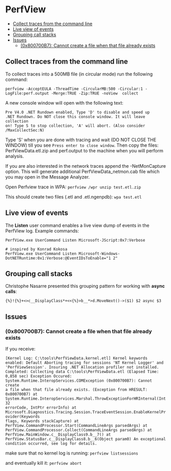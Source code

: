 
# PerfView

<!-- MarkdownTOC -->

- [Collect traces from the command line](#collect-traces-from-the-command-line)
- [Live view of events](#live-view-of-events)
- [Grouping call stacks](#grouping-call-stacks)
- [Issues](#issues)
    - [\(0x800700B7\): Cannot create a file when that file already exists](#0x800700b7-cannot-create-a-file-when-that-file-already-exists)

<!-- /MarkdownTOC -->

## Collect traces from the command line

To collect traces into a 500MB file (in circular mode) run the following command:

`perfview -AcceptEULA -ThreadTime -CircularMB:500 -Circular:1 -LogFile:perf.output -Merge:TRUE -Zip:TRUE -noView  collect`

A new console window will open with the following text:

<code>Pre V4.0 .NET Rundown enabled, Type 'D' to disable and speed up .NET Rundown.
Do NOT close this console window.   It will leave collection on!
Type S to stop collection, 'A' will abort.  (Also consider /MaxCollectSec:N)</code>

Type 'S' when you are done with tracing and wait (DO NOT CLOSE THE WINDOW) till you see `Press enter to close window`. Then copy the files: PerfViewData.etl.zip and perf.output to the machine when you will perform analysis.

If you are also interested in the network traces append the -NetMonCapture option. This will generate additional PerfViewData_netmon.cab file which you may open in the Message Analyzer.

Open Perfview trace in WPA: `perfview /wpr unzip test.etl.zip`

This should create two files (.etl and .etl.ngenpdb): `wpa test.etl`

## Live view of events

The **Listen** user command enables a live view dump of events in the PerfView log. Example commands:

```
PerfView.exe UserCommand Listen Microsoft-JScript:0x7:Verbose

# inspired by Konrad Kokosa
PerfView.exe UserCommand Listen Microsoft-Windows-DotNETRuntime:0x1:Verbose:@EventIDsToEnable="1 2"
```

## Grouping call stacks

Christophe Nasarre presented this grouping pattern for working with **async calls**:

`{%}!{%}+<>c__DisplayClass*+<<{%}>b__*>d.MoveNext()->($1) $2 async $3`

## Issues

### (0x800700B7): Cannot create a file when that file already exists

If you receive:

<code>[Kernel Log: C:\tools\PerfViewData.kernel.etl]
    Kernel keywords enabled: Default
    Aborting tracing for sessions 'NT Kernel Logger' and 'PerfViewSession'.
    Insuring .NET Allocation profiler not installed.
    Completed: Collecting data C:\tools\PerfViewData.etl   (Elapsed Time: 0,858 sec)
    Exception Occured: System.Runtime.InteropServices.COMException (0x800700B7): Cannot create a file when that file already exists. (Exception from HRESULT: 0x800700B7)
       at System.Runtime.InteropServices.Marshal.ThrowExceptionForHRInternal(Int32 errorCode, IntPtr errorInfo)
       at Microsoft.Diagnostics.Tracing.Session.TraceEventSession.EnableKernelProvider(Keywords flags, Keywords stackCapture)
       at PerfView.CommandProcessor.Start(CommandLineArgs parsedArgs)
       at PerfView.CommandProcessor.Collect(CommandLineArgs parsedArgs)
       at PerfView.MainWindow.c__DisplayClass9.b__7()
       at PerfView.StatusBar.c__DisplayClass8.b__6(Object param0)
    An exceptional condition occurred, see log for details.
</code>

make sure that no kernel log is running: `perfview listsessions`

and eventually kill it: `perfview abort`

